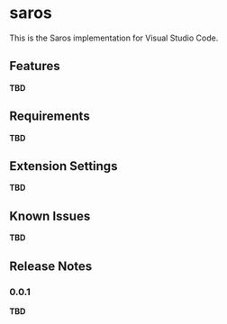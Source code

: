 # saros

This is the Saros implementation for Visual Studio Code.

## Features

**TBD**

## Requirements

**TBD**

## Extension Settings

**TBD**

## Known Issues

**TBD**

## Release Notes

### 0.0.1

**TBD**